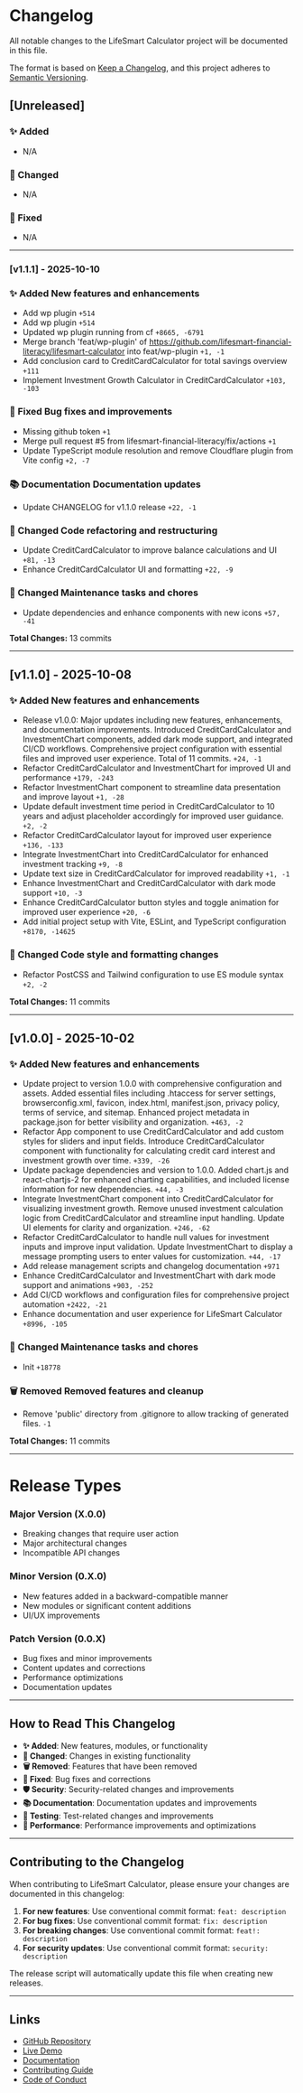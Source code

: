 # Changelog

All notable changes to the LifeSmart Calculator project will be documented in this file.

The format is based on [Keep a Changelog](https://keepachangelog.com/en/1.0.0/),
and this project adheres to [Semantic Versioning](https://semver.org/spec/v2.0.0.html).

## [Unreleased]

### ✨ Added
- N/A

### 🔧 Changed
- N/A

### 🐛 Fixed
- N/A

---

### [v1.1.1] - 2025-10-10

### ✨ Added New features and enhancements
- Add wp plugin `+514`
- Add wp plugin `+514`
- Updated wp plugin running from cf `+8665, -6791`
- Merge branch 'feat/wp-plugin' of https://github.com/lifesmart-financial-literacy/lifesmart-calculator into feat/wp-plugin `+1, -1`
- Add conclusion card to CreditCardCalculator for total savings overview `+111`
- Implement Investment Growth Calculator in CreditCardCalculator `+103, -103`

### 🐛 Fixed Bug fixes and improvements
- Missing github token `+1`
- Merge pull request #5 from lifesmart-financial-literacy/fix/actions `+1`
- Update TypeScript module resolution and remove Cloudflare plugin from Vite config `+2, -7`

### 📚 Documentation Documentation updates
- Update CHANGELOG for v1.1.0 release `+22, -1`

### 🔧 Changed Code refactoring and restructuring
- Update CreditCardCalculator to improve balance calculations and UI `+81, -13`
- Enhance CreditCardCalculator UI and formatting `+22, -9`

### 🔧 Changed Maintenance tasks and chores
- Update dependencies and enhance components with new icons `+57, -41`

**Total Changes:** 13 commits

---

## [v1.1.0] - 2025-10-08

### ✨ Added New features and enhancements
- Release v1.0.0: Major updates including new features, enhancements, and documentation improvements. Introduced CreditCardCalculator and InvestmentChart components, added dark mode support, and integrated CI/CD workflows. Comprehensive project configuration with essential files and improved user experience. Total of 11 commits. `+24, -1`
- Refactor CreditCardCalculator and InvestmentChart for improved UI and performance `+179, -243`
- Refactor InvestmentChart component to streamline data presentation and improve layout `+1, -28`
- Update default investment time period in CreditCardCalculator to 10 years and adjust placeholder accordingly for improved user guidance. `+2, -2`
- Refactor CreditCardCalculator layout for improved user experience `+136, -133`
- Integrate InvestmentChart into CreditCardCalculator for enhanced investment tracking `+9, -8`
- Update text size in CreditCardCalculator for improved readability `+1, -1`
- Enhance InvestmentChart and CreditCardCalculator with dark mode support `+10, -3`
- Enhance CreditCardCalculator button styles and toggle animation for improved user experience `+20, -6`
- Add initial project setup with Vite, ESLint, and TypeScript configuration `+8170, -14625`

### 🎨 Changed Code style and formatting changes
- Refactor PostCSS and Tailwind configuration to use ES module syntax `+2, -2`

**Total Changes:** 11 commits

---

## [v1.0.0] - 2025-10-02

### ✨ Added New features and enhancements
- Update project to version 1.0.0 with comprehensive configuration and assets. Added essential files including .htaccess for server settings, browserconfig.xml, favicon, index.html, manifest.json, privacy policy, terms of service, and sitemap. Enhanced project metadata in package.json for better visibility and organization. `+463, -2`
- Refactor App component to use CreditCardCalculator and add custom styles for sliders and input fields. Introduce CreditCardCalculator component with functionality for calculating credit card interest and investment growth over time. `+339, -26`
- Update package dependencies and version to 1.0.0. Added chart.js and react-chartjs-2 for enhanced charting capabilities, and included license information for new dependencies. `+44, -3`
- Integrate InvestmentChart component into CreditCardCalculator for visualizing investment growth. Remove unused investment calculation logic from CreditCardCalculator and streamline input handling. Update UI elements for clarity and organization. `+246, -62`
- Refactor CreditCardCalculator to handle null values for investment inputs and improve input validation. Update InvestmentChart to display a message prompting users to enter values for customization. `+44, -17`
- Add release management scripts and changelog documentation `+971`
- Enhance CreditCardCalculator and InvestmentChart with dark mode support and animations `+903, -252`
- Add CI/CD workflows and configuration files for comprehensive project automation `+2422, -21`
- Enhance documentation and user experience for LifeSmart Calculator `+8996, -105`

### 🔧 Changed Maintenance tasks and chores
- Init `+18778`

### 🗑️ Removed Removed features and cleanup
- Remove 'public' directory from .gitignore to allow tracking of generated files. `-1`

**Total Changes:** 11 commits

---

# Release Types

### Major Version (X.0.0)
- Breaking changes that require user action
- Major architectural changes
- Incompatible API changes

### Minor Version (0.X.0)
- New features added in a backward-compatible manner
- New modules or significant content additions
- UI/UX improvements

### Patch Version (0.0.X)
- Bug fixes and minor improvements
- Content updates and corrections
- Performance optimizations
- Documentation updates

---

## How to Read This Changelog

- **✨ Added**: New features, modules, or functionality
- **🔧 Changed**: Changes in existing functionality
- **🗑️ Removed**: Features that have been removed
- **🐛 Fixed**: Bug fixes and corrections
- **🛡️ Security**: Security-related changes and improvements
- **📚 Documentation**: Documentation updates and improvements
- **🧪 Testing**: Test-related changes and improvements
- **🚀 Performance**: Performance improvements and optimizations

---

## Contributing to the Changelog

When contributing to LifeSmart Calculator, please ensure your changes are documented in this changelog:

1. **For new features**: Use conventional commit format: `feat: description`
2. **For bug fixes**: Use conventional commit format: `fix: description`
3. **For breaking changes**: Use conventional commit format: `feat!: description`
4. **For security updates**: Use conventional commit format: `security: description`

The release script will automatically update this file when creating new releases.

---

## Links

- [GitHub Repository](https://github.com/your-username/lifesmart-calculator)
- [Live Demo](https://lifesmart-calculator.com)
- [Documentation](https://docs.lifesmart-calculator.com)
- [Contributing Guide](CONTRIBUTING.md)
- [Code of Conduct](CODE_OF_CONDUCT.md)

